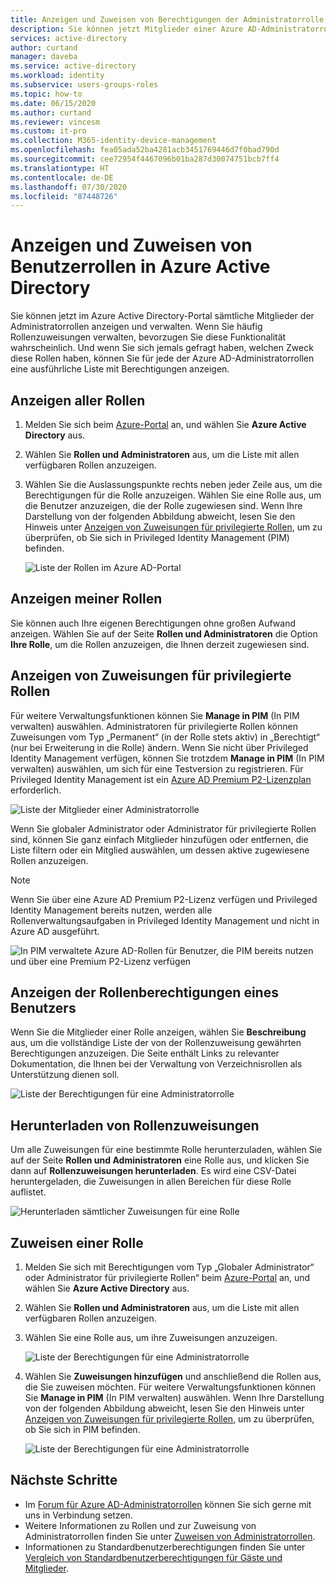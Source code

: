 ```yaml
---
title: Anzeigen und Zuweisen von Berechtigungen der Administratorrolle – Azure AD | Microsoft-Dokumentation
description: Sie können jetzt Mitglieder einer Azure AD-Administratorrolle im Portal anzeigen und verwalten. Für Benutzer vorgesehen, die häufig Rollenzuweisungen verwalten.
services: active-directory
author: curtand
manager: daveba
ms.service: active-directory
ms.workload: identity
ms.subservice: users-groups-roles
ms.topic: how-to
ms.date: 06/15/2020
ms.author: curtand
ms.reviewer: vincesm
ms.custom: it-pro
ms.collection: M365-identity-device-management
ms.openlocfilehash: fea05ada52ba4281acb3451769446d7f0bad790d
ms.sourcegitcommit: cee72954f4467096b01ba287d30074751bcb7ff4
ms.translationtype: HT
ms.contentlocale: de-DE
ms.lasthandoff: 07/30/2020
ms.locfileid: "87448726"
---
```

# <a name="view-and-assign-administrator-roles-in-azure-active-directory"></a>Anzeigen und Zuweisen von Benutzerrollen in Azure Active Directory

Sie können jetzt im Azure Active Directory-Portal sämtliche Mitglieder der Administratorrollen anzeigen und verwalten. Wenn Sie häufig Rollenzuweisungen verwalten, bevorzugen Sie diese Funktionalität wahrscheinlich. Und wenn Sie sich jemals gefragt haben, welchen Zweck diese Rollen haben, können Sie für jede der Azure AD-Administratorrollen eine ausführliche Liste mit Berechtigungen anzeigen.

## <a name="view-all-roles"></a>Anzeigen aller Rollen

1. Melden Sie sich beim [Azure-Portal](https://portal.azure.com) an, und wählen Sie **Azure Active Directory** aus.

1. Wählen Sie **Rollen und Administratoren** aus, um die Liste mit allen verfügbaren Rollen anzuzeigen.

1. Wählen Sie die Auslassungspunkte rechts neben jeder Zeile aus, um die Berechtigungen für die Rolle anzuzeigen. Wählen Sie eine Rolle aus, um die Benutzer anzuzeigen, die der Rolle zugewiesen sind. Wenn Ihre Darstellung von der folgenden Abbildung abweicht, lesen Sie den Hinweis unter [Anzeigen von Zuweisungen für privilegierte Rollen](#view-assignments-for-privileged-roles), um zu überprüfen, ob Sie sich in Privileged Identity Management (PIM) befinden.

    ![Liste der Rollen im Azure AD-Portal](./media/directory-manage-roles-portal/view-roles-in-azure-active-directory.png)

## <a name="view-my-roles"></a>Anzeigen meiner Rollen

Sie können auch Ihre eigenen Berechtigungen ohne großen Aufwand anzeigen. Wählen Sie auf der Seite **Rollen und Administratoren** die Option **Ihre Rolle**, um die Rollen anzuzeigen, die Ihnen derzeit zugewiesen sind.

## <a name="view-assignments-for-privileged-roles"></a>Anzeigen von Zuweisungen für privilegierte Rollen

Für weitere Verwaltungsfunktionen können Sie **Manage in PIM** (In PIM verwalten) auswählen. Administratoren für privilegierte Rollen können Zuweisungen vom Typ „Permanent“ (in der Rolle stets aktiv) in „Berechtigt“ (nur bei Erweiterung in die Rolle) ändern. Wenn Sie nicht über Privileged Identity Management verfügen, können Sie trotzdem **Manage in PIM** (In PIM verwalten) auswählen, um sich für eine Testversion zu registrieren. Für Privileged Identity Management ist ein [Azure AD Premium P2-Lizenzplan](../privileged-identity-management/subscription-requirements.md) erforderlich.

![Liste der Mitglieder einer Administratorrolle](./media/directory-manage-roles-portal/member-list.png)

Wenn Sie globaler Administrator oder Administrator für privilegierte Rollen sind, können Sie ganz einfach Mitglieder hinzufügen oder entfernen, die Liste filtern oder ein Mitglied auswählen, um dessen aktive zugewiesene Rollen anzuzeigen.

> [!Note]
> Wenn Sie über eine Azure AD Premium P2-Lizenz verfügen und Privileged Identity Management bereits nutzen, werden alle Rollenverwaltungsaufgaben in Privileged Identity Management und nicht in Azure AD ausgeführt.
>
> ![In PIM verwaltete Azure AD-Rollen für Benutzer, die PIM bereits nutzen und über eine Premium P2-Lizenz verfügen](./media/directory-manage-roles-portal/pim-manages-roles-for-p2.png)

## <a name="view-a-users-role-permissions"></a>Anzeigen der Rollenberechtigungen eines Benutzers

Wenn Sie die Mitglieder einer Rolle anzeigen, wählen Sie **Beschreibung** aus, um die vollständige Liste der von der Rollenzuweisung gewährten Berechtigungen anzuzeigen. Die Seite enthält Links zu relevanter Dokumentation, die Ihnen bei der Verwaltung von Verzeichnisrollen als Unterstützung dienen soll.

![Liste der Berechtigungen für eine Administratorrolle](./media/directory-manage-roles-portal/role-description.png)

## <a name="download-role-assignments"></a>Herunterladen von Rollenzuweisungen

Um alle Zuweisungen für eine bestimmte Rolle herunterzuladen, wählen Sie auf der Seite **Rollen und Administratoren** eine Rolle aus, und klicken Sie dann auf **Rollenzuweisungen herunterladen**. Es wird eine CSV-Datei heruntergeladen, die Zuweisungen in allen Bereichen für diese Rolle auflistet.

![Herunterladen sämtlicher Zuweisungen für eine Rolle](./media/directory-manage-roles-portal/download-role-assignments.png)

## <a name="assign-a-role"></a>Zuweisen einer Rolle

1. Melden Sie sich mit Berechtigungen vom Typ „Globaler Administrator“ oder Administrator für privilegierte Rollen“ beim [Azure-Portal](https://portal.azure.com) an, und wählen Sie **Azure Active Directory** aus.

1. Wählen Sie **Rollen und Administratoren** aus, um die Liste mit allen verfügbaren Rollen anzuzeigen.

1. Wählen Sie eine Rolle aus, um ihre Zuweisungen anzuzeigen.

    ![Liste der Berechtigungen für eine Administratorrolle](./media/directory-manage-roles-portal/member-list.png)

1. Wählen Sie  **Zuweisungen hinzufügen** und anschließend die Rollen aus, die Sie zuweisen möchten. Für weitere Verwaltungsfunktionen können Sie **Manage in PIM** (In PIM verwalten) auswählen. Wenn Ihre Darstellung von der folgenden Abbildung abweicht, lesen Sie den Hinweis unter [Anzeigen von Zuweisungen für privilegierte Rollen](#view-assignments-for-privileged-roles), um zu überprüfen, ob Sie sich in PIM befinden.

    ![Liste der Berechtigungen für eine Administratorrolle](./media/directory-manage-roles-portal/directory-role-select-role.png)

## <a name="next-steps"></a>Nächste Schritte

* Im [Forum für Azure AD-Administratorrollen](https://feedback.azure.com/forums/169401-azure-active-directory?category_id=166032) können Sie sich gerne mit uns in Verbindung setzen.
* Weitere Informationen zu Rollen und zur Zuweisung von Administratorrollen finden Sie unter [Zuweisen von Administratorrollen](directory-assign-admin-roles.md).
* Informationen zu Standardbenutzerberechtigungen finden Sie unter [Vergleich von Standardbenutzerberechtigungen für Gäste und Mitglieder](../fundamentals/users-default-permissions.md).
